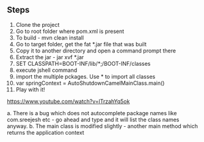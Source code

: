 Steps
-----

1. Clone the project
2. Go to root folder where pom.xml is present
3. To build - mvn clean install
4. Go to target folder, get the fat *.jar file that was built
5. Copy it to another directory and open a command prompt there
6. Extract the jar - jar xvf *.jar
7. SET CLASSPATH=BOOT-INF/lib/*;/BOOT-INF/classes
8. execute jshell command
9. import the multiple pckages. Use * to import all classes
10. var springContext = AutoShutdownCamelMainClass.main()
11. Play with it!

https://www.youtube.com/watch?v=lTrzahYq5ok

a. There is a bug which does not autocomplete package names like com.sreejesh etc - 
    go ahead and type and it will list the class names anyway.
b. The main class is modified slightly - another main method which returns the application context
